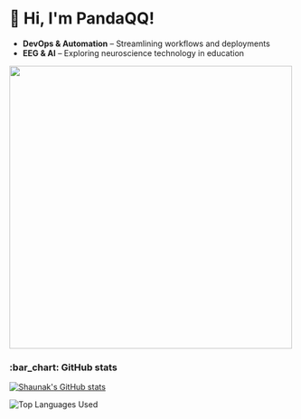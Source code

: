 <div align="left">

# 👋 Hi, I'm PandaQQ!  
- **DevOps & Automation** – Streamlining workflows and deployments  
- **EEG & AI** – Exploring neuroscience technology in education  
  
<img src="https://media.giphy.com/media/L8K62iTDkzGX6/giphy.gif" width="500">
<h3 id="bar_chart-github-stats">:bar_chart: GitHub stats</h3>
<p><a href="https://github.com/pandaqq/github-readme-stats"><img src="https://github-readme-stats.vercel.app/api?username=pandaqq&amp;count_private=true&amp;show_icons=true&amp;theme=dark" alt="Shaunak's GitHub stats"></a></p>
<p><img src="https://github-readme-stats.vercel.app/api/top-langs/?username=pandaqq&amp;show_icons=true&amp;theme=dark" alt="Top Languages Used"></p>
</div>
